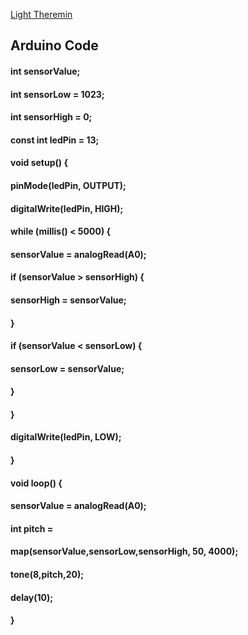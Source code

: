 [Light Theremin](https://youtu.be/16TYHOQRdDI)

## Arduino Code

#### int sensorValue;
#### int sensorLow = 1023;
#### int sensorHigh = 0;

#### const int ledPin = 13;

#### void setup() {

####   pinMode(ledPin, OUTPUT);
####   digitalWrite(ledPin, HIGH);

####   while (millis() < 5000) {

####     sensorValue = analogRead(A0);
####     if (sensorValue > sensorHigh) {
####       sensorHigh = sensorValue;
####     }

####     if (sensorValue < sensorLow) {
####       sensorLow = sensorValue;
####     }

####   }

####   digitalWrite(ledPin, LOW);

#### }

#### void loop() {

####   sensorValue = analogRead(A0);
####   int pitch =
####     map(sensorValue,sensorLow,sensorHigh, 50, 4000);
####   tone(8,pitch,20);
####   delay(10);

#### }
